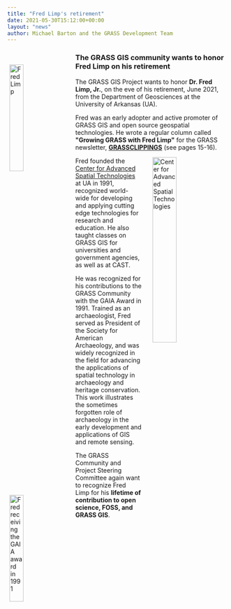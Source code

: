 ```yaml
---
title: "Fred Limp's retirement"
date: 2021-05-30T15:12:00+00:00
layout: "news"
author: Michael Barton and the GRASS Development Team
---
```


<a href="/images/news/fred_limp_news_profile_pic.jpg">
  <img src="/images/news/fred_limp_news_profile_pic.jpg" alt="Fred Limp" 
  title="Fred Limp" 
  width="25%" style="float:left;padding-left:5px;padding-right:25px;padding-top:35px">
</a>

### The GRASS GIS community wants to honor Fred Limp on his retirement
 
The GRASS GIS Project wants to honor **Dr. Fred Limp, Jr.**, on the eve
of his retirement, June 2021, from the Department of Geosciences at 
the University of Arkansas (UA). 

Fred was an early adopter and active promoter of GRASS GIS and 
open source geospatial technologies. He wrote a regular column
called **"Growing GRASS with Fred Limp"** for the GRASS newsletter, 
[**GRASSCLIPPINGS**](https://grass.osgeo.org/files/grassclip6_2_92.pdf)
(see pages 15-16). 

<a href="/images/news/fred_limp_news_cast_1992.jpg">
  <img src="/images/news/fred_limp_news_cast_1992.jpg" 
  alt="Center for Advanced Spatial Technologies" 
  title="Center for Advanced Spatial Technologies"
   width="33%" style="float:right;padding-left:25px;padding-right:5px">
</a>

Fred founded the 
[Center for Advanced Spatial Technologies](https://cast.uark.edu/) 
at UA in 1991, recognized world-wide for developing and applying
cutting edge technologies for research and education. He also 
taught classes on GRASS GIS for universities and government 
agencies, as well as at CAST.

<a href="/images/news/fred_limp_news_grassaward_1991.jpg">
   <img src="/images/news/fred_limp_news_grassaward_1991.jpg" 
   alt="Fred receiving the GAIA award in 1991" 
   title="Fred receiving the GAIA award in 1991"
   width="25%" 
   style="float:left;padding-left:5px;padding-right:25px;padding-top:10px">
</a>

He was recognized for his contributions to the GRASS Community
with the GAIA Award in 1991. 
Trained as an archaeologist, Fred served as President of the Society
for American Archaeology, and was widely recognized in the field 
for advancing the applications of spatial technology in archaeology
and heritage conservation. This work illustrates the sometimes 
forgotten role of archaeology in the early development and 
applications of GIS and remote sensing. 

The GRASS Community and Project Steering Committee again want to 
recognize Fred Limp for his **lifetime of contribution to open science, 
FOSS, and GRASS GIS**.


